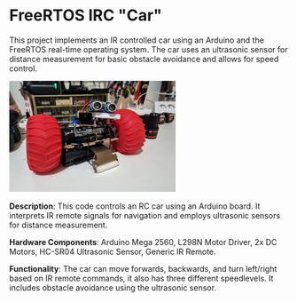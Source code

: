 # FreeRTOS IRC "Car"

This project implements an IR controlled car using an Arduino and the FreeRTOS real-time operating system.  The car uses an ultrasonic sensor for distance measurement for basic obstacle avoidance and allows for speed control.

<img src="/images/the%20abomination.jpg" alt="The Abomination" width="300" height="200"/>

**Description**: This code controls an RC car using an Arduino board. It interprets IR remote signals for navigation and employs ultrasonic sensors for distance measurement.

**Hardware Components**: Arduino Mega 2560, L298N Motor Driver, 2x DC Motors, HC-SR04 Ultrasonic Sensor, Generic IR Remote.

**Functionality**: The car can move forwards, backwards, and turn left/right based on IR remote commands, it also has three different speedlevels. It includes obstacle avoidance using the ultrasonic sensor.
